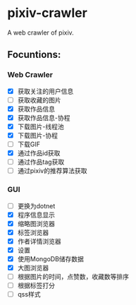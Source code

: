 ﻿# pixiv-crawler
A web crawler of pixiv.
## Focuntions:
### Web Crawler
  - [x] 获取关注的用户信息
  - [ ] 获取收藏的图片
  - [x] 获取作品信息
  - [x] 获取作品信息-协程
  - [x] 下载图片-线程池
  - [X] 下载图片-协程
  - [ ] 下载GIF
  - [x] 通过作品id获取
  - [ ] 通过作品tag获取
  - [ ] 通过pixiv的推荐算法获取
### GUI
  - [ ] 更换为dotnet
  - [x] 程序信息显示
  - [x] 缩略图浏览器
  - [x] 标签浏览器
  - [x] 作者详情浏览器
  - [x] 设置
  - [x] 使用MongoDB储存数据
  - [x] 大图浏览器
  - [ ] 根据图片的时间，点赞数，收藏数等排序
  - [ ] 根据标签打分
  - [ ] qss样式
